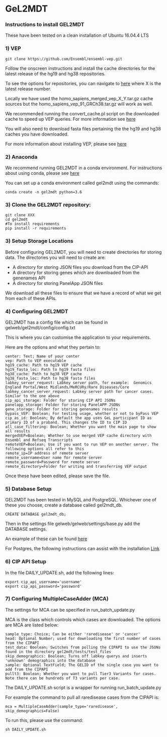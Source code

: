 # GeL2MDT #

### Instructions to install GEL2MDT

These have been tested on a clean installation of Ubuntu 16.04.4 LTS

### 1) VEP


    git clone https://github.com/Ensembl/ensembl-vep.git

Follow the onscreen instructions and install the cache directories for the latest release of the hg19 and hg38 repositories. 

To see the options for repositories, you can navigate to [here](ftp://ftp.ensembl.org/pub/release-X/variation/VEP/) where X is the latest release number.

Locally we have used the homo_sapiens_merged_vep_X_Y.tar.gz cache sources but the homo_sapiens_vep_91_GRCh38.tar.gz will work as well. 

We recommended running the convert_cache.pl script on the downloaded cache to speed up VEP queries. For more information see [here](http://www.ensembl.org/info/docs/tools/vep/script/vep_cache.html#cache)

You will also need to download fasta files pertaining the the hg19 and hg38 caches you have downloaded. 

For more information about installing VEP, please see [here](http://www.ensembl.org/info/docs/tools/vep/script/vep_download.html)

### 2) Anaconda

We recommend running GEL2MDT in a conda environment. For instructions about using conda, please see [here](https://docs.anaconda.com/anaconda/install/)

You can set up a conda environment called gel2mdt using the commands: 
    
    conda create -n gel2mdt python=3.6
    
### 3) Clone the GEL2MDT repository:
    
    
    git clone XXX
    cd gel2mdt
    #To install requirements
    pip install -r requirements
        
### 3) Setup Storage Locations

Before configuring GEL2MDT, you will need to create directories for storing data. The directories you will need to create are:

- A directory for storing JSON files you download from the CIP-API
- A directory for storing genes which are downloaded from the genenames API
- A directory for storing PanelApp JSON files

We download all these files to ensure that we have a record of what we get from each of these APIs. 

### 4) Configuring GEL2MDT

GEL2MDT has a config file which can be found in gelweb/gel2mdt/config/config.txt

This is where you can customise the application to your requirements. 

Here are the options and what they pertain to:

    center: Text; Name of your center
    vep: Path to VEP executable
    hg19_cache: Path to hg19 VEP cache
    hg19_fasta_loc: Path to hg19 fasta files
    hg38_cache: Path to hg38 VEP cache
    hg38_fasta_loc: Path to hg38 fasta files
    labkey_server_request: Labkey server path, for example:  Genomics England Portal/West Midlands/MeRCURy/Rare Diseases/Core
    labkey_cancer_server_request: Labkey server path for cancer cases. Similar to the one above
    cip_api_storage: Folder for storing CIP API JSONs
    panelapp_storage: Folder for storing PanelAPP JSONs
    gene_storage: Folder for storing genenames results
    bypass_VEP: Boolean; For testing usage, whether or not to byPass VEP
    cip_as_id: Boolean; By default the app uses GeL participant ID as primary ID of a proband. This changes the ID to CIP ID
    all_case_filtering: Boolean; Whether you want the main page to show all results
    mergedVEP=Boolean; Whether to use merged VEP cache directory with Ensembl and Refseq Transcripts
    remoteVEP=Boolean; Use if you want to run VEP on another server. The following options all refer to this
    remote_ip=IP address of remote server
    remote_username=User name for remote server
    remote_password=Password for remote server
    remote_directory=Folder for writing and transferring VEP output
    

Once these have been edited, please save the file. 

### 5) Database Setup

GEL2MDT has been tested in MySQL and PostgreSQL. Whichever one of these you choose, create a database called gel2mdt_db.

    CREATE DATABASE gel2mdt_db;
    
Then in the settings file gelweb/gelweb/settings/base.py add the DATABASE settings. 

An example of these can be found [here](https://docs.djangoproject.com/en/2.0/ref/settings/#databases)

For Postgres, the following instructions can assist with the installation [Link](https://www.digitalocean.com/community/tutorials/how-to-use-postgresql-with-your-django-application-on-ubuntu-14-04)

### 6) CIP API Setup

In the file DAILY_UPDATE.sh, add the following lines:

    export cip_api_username='username'
    export cip_api_password='password'
    
### 7) Configuring MultipleCaseAdder (MCA)

The settings for MCA can be specified in run_batch_update.py

MCA is the class which controls which cases are downloaded. The options are MCA are listed below:

    sample_type: Choice; Can be either 'raredisease' or 'cancer'
    head: Optional Number; used for downloading the first number of cases from the CIPAPI 
    test_data: Boolean; Switches from polling the CIPAPI to use the JSONs found in the directory gel2mdt/tests/test_files
    skip_demographics: Boolean; Turns off labkey querys and inserts 'unknown' demographics into the database
    sample: Optional TextField; The GELID of the single case you want to add from the CIPAPI
    pullt3: Boolean; Whether you want to pull Tier3 Variants for cases. Note there can be hundreds of T3 variants per case. 
    
    
The DAILY_UPDATE.sh script is a wrapper for running run_batch_update.py

For example the command to pull all raredisease cases from the CIPAPI is: 
    
    mca = MultipleCaseAdder(sample_type='raredisease', skip_demographics=False)

To run this, please use the command:

    sh DAILY_UPDATE.sh

